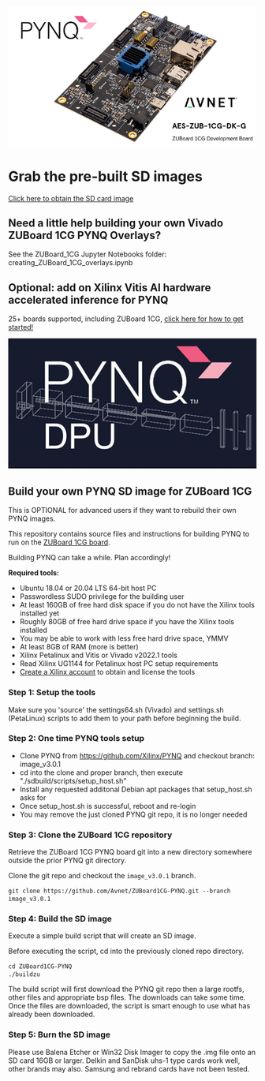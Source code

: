 ![alt tag](./zuboard-1cg-pynq.png)

# **Grab the pre-built SD images**
[Click here to obtain the SD card image](http://www.pynq.io/board.html)

## Need a little help building your own Vivado ZUBoard 1CG PYNQ Overlays?
See the ZUBoard_1CG Jupyter Notebooks folder: creating_ZUBoard_1CG_overlays.ipynb

## Optional: add on Xilinx Vitis AI hardware accelerated inference for PYNQ
25+ boards supported, including ZUBoard 1CG, [click here for how to get started!](https://github.com/Xilinx/DPU-PYNQ)

![alt tag](./pynq-dpu.jpeg)

## Build your own PYNQ SD image for ZUBoard 1CG
This is OPTIONAL for advanced users if they want to rebuild their own PYNQ images.

This repository contains source files and instructions for building PYNQ to run on the [ZUBoard 1CG board](https://www.avnet.com/wps/portal/us/products/avnet-boards/avnet-board-families/zuboard-1cg/).

Building PYNQ can take a while.  Plan accordingly!

**Required tools:**
* Ubuntu 18.04 or 20.04 LTS 64-bit host PC 
* Passwordless SUDO privilege for the building user
* At least 160GB of free hard disk space if you do not have the Xilinx tools installed yet
* Roughly 80GB of free hard drive space if you have the Xilinx tools installed
* You may be able to work with less free hard drive space, YMMV
* At least 8GB of RAM (more is better)
* Xilinx Petalinux and Vitis or Vivado v2022.1 tools
* Read Xilinx UG1144 for Petalinux host PC setup requirements
* [Create a Xilinx account](https://www.xilinx.com/registration/create-account.html) to obtain and license the tools

### Step 1: Setup the tools
Make sure you 'source' the settings64.sh (Vivado) and settings.sh (PetaLinux) scripts to add them to your path before beginning the build.

### Step 2: One time PYNQ tools setup
* Clone PYNQ from https://github.com/Xilinx/PYNQ and checkout branch: image_v3.0.1
* cd into the clone and proper branch, then execute "./sdbuild/scripts/setup_host.sh"
* Install any requested additonal Debian apt packages that setup_host.sh asks for
* Once setup_host.sh is successful, reboot and re-login
* You may remove the just cloned PYNQ git repo, it is no longer needed

### Step 3: Clone the ZUBoard 1CG repository
Retrieve the ZUBoard 1CG PYNQ board git into a new directory somewhere outside the prior PYNQ git directory.

Clone the git repo and checkout the `image_v3.0.1` branch.

```shell
git clone https://github.com/Avnet/ZUBoard1CG-PYNQ.git --branch image_v3.0.1
```

### Step 4: Build the SD image
Execute a simple build script that will create an SD image.

Before executing the script, cd into the previously cloned repo directory.

```shell
cd ZUBoard1CG-PYNQ
./buildzu
```

The build script will first download the PYNQ git repo then a large rootfs, other files and appropriate bsp files. The downloads can take some time.
Once the files are downloaded, the script is smart enough to use what has already been downloaded.

### Step 5: Burn the SD image
Please use Balena Etcher or Win32 Disk Imager to copy the .img file onto an SD card 16GB or larger.  Delkin and SanDisk uhs-1 type cards work well, other brands may also.  Samsung and rebrand cards have not been tested.
